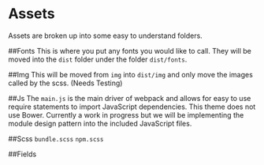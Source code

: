 # Assets
Assets are broken up into some easy to understand folders.

##Fonts
This is where you put any fonts you would like to call. They will be moved into the `dist` folder under the folder `dist/fonts`.

##Img
This will be moved from `img` into `dist/img` and only move the images called by the scss. (Needs Testing)

##Js
The `main.js` is the main driver of webpack and allows for easy to use require statements to import JavaScript dependencies. This theme does not use Bower. Currently a work in progress but we will be implementing the module design pattern into the included JavaScript files.

##Scss
`bundle.scss`
`npm.scss`


##Fields